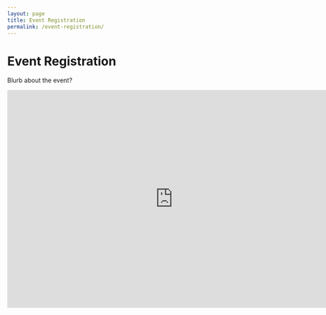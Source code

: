```yaml
---
layout: page
title: Event Registration
permalink: /event-registration/
---
```


# Event Registration

Blurb about the event?

<iframe src="https://docs.google.com/forms/d/e/1FAIpQLSe9BIn-gYTyQnfa3uzwqUV_OstXhRs2OGf8D5RYUmxjfayf3Q/viewform?embedded=true" width="760" height="500" frameborder="0" marginheight="0" marginwidth="0">Loading...</iframe>
